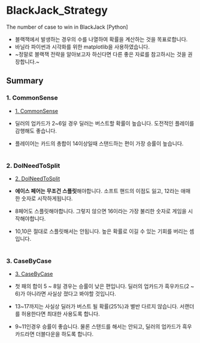 # BlackJack_Strategy
The number of case to win in BlackJack [Python]

 * 블랙잭에서 발생하는 경우의 수를 나열하여 확률을 계산하는 것을 목표로합니다.
 * 바닐라 파이썬과 시각화를 위한 matplotlib을 사용하였습니다.
 * ~정말로 블랙잭 전략을 알아보고자 하신다면 다른 좋은 자료를 참고하시는 것을 권장합니다.~


## Summary

### 1. CommonSense
* [1. CommonSense](https://github.com/newfull5/BlackJack_Strategy/blob/master/1.%20CommonSense.ipynb)<br>

* 딜러의 업카드가 2~6일 경우 딜러는 버스트할 확률이 높습니다. 도전적인 플레이를 감행해도 좋습니다.<br>

* 플레이어는 카드의 총합이 14이상일때 스탠드하는 편이 가장 승률이 높습니다. <br><br>

### 2. DoINeedToSplit

* [2. DoINeedToSplit](https://github.com/newfull5/BlackJack_Strategy/blob/master/2.%20DoINeedToSplit.ipynb)<br>

* **에이스 페어는 무조건 스플릿**해야합니다. 소프트 핸드의 이점도 잃고, 12라는 애매한 숫자로 시작하게됩니다.<br>

* 8페어도 스플릿해야합니다. 그렇지 않으면 16이라는 가장 불리한 숫자로 게임을 시작해야합니다.<br>

* 10,10은 절대로 스플릿해서는 안됩니다. 높은 확률로 이길 수 있는 기회를 버리는 셈입니다.<br><br>


### 3. CaseByCase

* [3. CaseByCase](https://github.com/newfull5/BlackJack_Strategy/blob/master/3.%20CaseByCase.ipynb)<br>

* 첫 패의 합이 5 ~ 8일 경우는 승률이 낮은 편입니다. 딜러의 업카드가 흑우카드(2 ~ 6)가 아니라면 사실상 졌다고 봐야할 것입니다.<br>

* 13~17까지는 사실상 딜러가 버스트 될 확률(25%)과 별반 다르지 않습니다. 서랜더를 허용한다면 최대한 사용도록 합니다.<br>

* 9~11인경우 승률이 좋습니다. 물론 스탠드를 해서는 안되고, 딜러의 업카드가 흑우카드라면 더블다운을 하도록 합니다.
